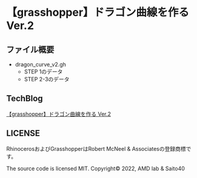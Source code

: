 # 【grasshopper】ドラゴン曲線を作る Ver.2

## ファイル概要

- dragon_curve_v2.gh
  - STEP 1のデータ
  - STEP 2-3のデータ

## TechBlog

[【grasshopper】ドラゴン曲線を作る Ver.2](https://amdlaboratory.com/amdblog/【grasshopper】ドラゴン曲線を作る-ver-2)

## LICENSE

RhinocerosおよびGrasshopperはRobert McNeel & Associatesの登録商標です。

The source code is licensed MIT. Copyright© 2022, AMD lab & Saito40

